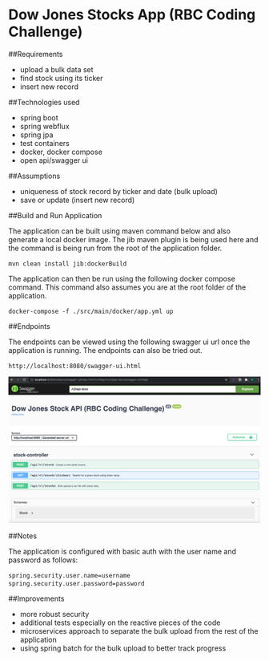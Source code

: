 # Dow Jones Stocks App (RBC Coding Challenge)

##Requirements

- upload a bulk data set
- find stock using its ticker
- insert new record

##Technologies used

- spring boot
- spring webflux
- spring jpa
- test containers
- docker, docker compose
- open api/swagger ui

##Assumptions

- uniqueness of stock record by ticker and date (bulk upload)
- save or update (insert new record)

##Build and Run Application

The application can be built using maven command below and also generate a local
docker image. The jib maven plugin is being used here and the command is being
run from the root of the application folder.

```
mvn clean install jib:dockerBuild
```

The application can then be run using the following docker compose command. This 
command also assumes you are at the root folder of the application.

```
docker-compose -f ./src/main/docker/app.yml up
```

##Endpoints

The endpoints can be viewed using the following swagger ui url once the application is
running. The endpoints can also be tried out.

```
http://localhost:8080/swagger-ui.html
```


![This is an image](swagger-ui.png)


##Notes

The application is configured with basic auth with the user name and password as follows:

```
spring.security.user.name=username
spring.security.user.password=password
```

##Improvements

- more robust security
- additional tests especially on the reactive pieces of the code
- microservices approach to separate the bulk upload from the rest of the application
- using spring batch for the bulk upload to better track progress




